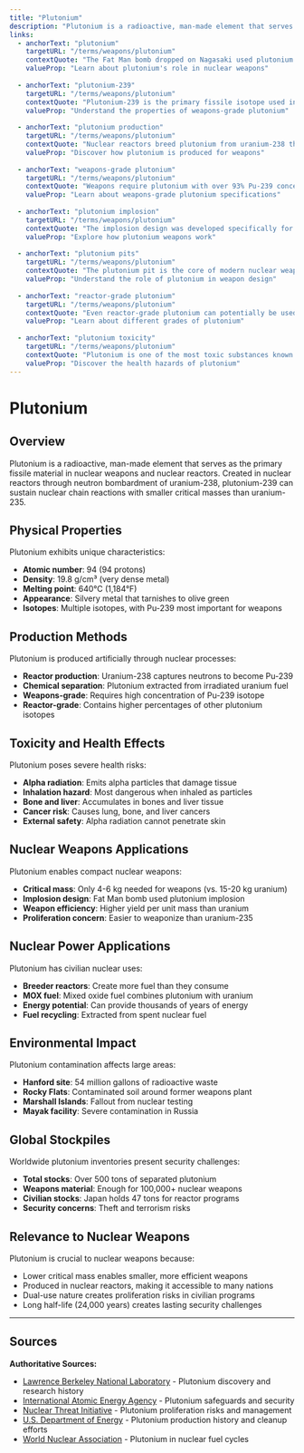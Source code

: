 ```yaml
---
title: "Plutonium"
description: "Plutonium is a radioactive, man-made element that serves as the primary fissile material in nuclear weapons and nuclear reactors."
links:
  - anchorText: "plutonium"
    targetURL: "/terms/weapons/plutonium"
    contextQuote: "The Fat Man bomb dropped on Nagasaki used plutonium as its fissile material"
    valueProp: "Learn about plutonium's role in nuclear weapons"
  
  - anchorText: "plutonium-239"
    targetURL: "/terms/weapons/plutonium"
    contextQuote: "Plutonium-239 is the primary fissile isotope used in nuclear weapons"
    valueProp: "Understand the properties of weapons-grade plutonium"
  
  - anchorText: "plutonium production"
    targetURL: "/terms/weapons/plutonium"
    contextQuote: "Nuclear reactors breed plutonium from uranium-238 through neutron capture"
    valueProp: "Discover how plutonium is produced for weapons"
  
  - anchorText: "weapons-grade plutonium"
    targetURL: "/terms/weapons/plutonium"
    contextQuote: "Weapons require plutonium with over 93% Pu-239 concentration"
    valueProp: "Learn about weapons-grade plutonium specifications"
  
  - anchorText: "plutonium implosion"
    targetURL: "/terms/weapons/plutonium"
    contextQuote: "The implosion design was developed specifically for plutonium weapons"
    valueProp: "Explore how plutonium weapons work"
  
  - anchorText: "plutonium pits"
    targetURL: "/terms/weapons/plutonium"
    contextQuote: "The plutonium pit is the core of modern nuclear weapons"
    valueProp: "Understand the role of plutonium in weapon design"
  
  - anchorText: "reactor-grade plutonium"
    targetURL: "/terms/weapons/plutonium"
    contextQuote: "Even reactor-grade plutonium can potentially be used for weapons"
    valueProp: "Learn about different grades of plutonium"
  
  - anchorText: "plutonium toxicity"
    targetURL: "/terms/weapons/plutonium"
    contextQuote: "Plutonium is one of the most toxic substances known to humans"
    valueProp: "Discover the health hazards of plutonium"
---
```


# Plutonium

## Overview

Plutonium is a radioactive, man-made element that serves as the primary fissile material in nuclear weapons and nuclear reactors. Created in nuclear reactors through neutron bombardment of uranium-238, plutonium-239 can sustain nuclear chain reactions with smaller critical masses than uranium-235.

## Physical Properties

Plutonium exhibits unique characteristics:
- **Atomic number**: 94 (94 protons)
- **Density**: 19.8 g/cm³ (very dense metal)
- **Melting point**: 640°C (1,184°F)
- **Appearance**: Silvery metal that tarnishes to olive green
- **Isotopes**: Multiple isotopes, with Pu-239 most important for weapons

## Production Methods

Plutonium is produced artificially through nuclear processes:
- **Reactor production**: Uranium-238 captures neutrons to become Pu-239
- **Chemical separation**: Plutonium extracted from irradiated uranium fuel
- **Weapons-grade**: Requires high concentration of Pu-239 isotope
- **Reactor-grade**: Contains higher percentages of other plutonium isotopes

## Toxicity and Health Effects

Plutonium poses severe health risks:
- **Alpha radiation**: Emits alpha particles that damage tissue
- **Inhalation hazard**: Most dangerous when inhaled as particles
- **Bone and liver**: Accumulates in bones and liver tissue
- **Cancer risk**: Causes lung, bone, and liver cancers
- **External safety**: Alpha radiation cannot penetrate skin

## Nuclear Weapons Applications

Plutonium enables compact nuclear weapons:
- **Critical mass**: Only 4-6 kg needed for weapons (vs. 15-20 kg uranium)
- **Implosion design**: Fat Man bomb used plutonium implosion
- **Weapon efficiency**: Higher yield per unit mass than uranium
- **Proliferation concern**: Easier to weaponize than uranium-235

## Nuclear Power Applications

Plutonium has civilian nuclear uses:
- **Breeder reactors**: Create more fuel than they consume
- **MOX fuel**: Mixed oxide fuel combines plutonium with uranium
- **Energy potential**: Can provide thousands of years of energy
- **Fuel recycling**: Extracted from spent nuclear fuel

## Environmental Impact

Plutonium contamination affects large areas:
- **Hanford site**: 54 million gallons of radioactive waste
- **Rocky Flats**: Contaminated soil around former weapons plant
- **Marshall Islands**: Fallout from nuclear testing
- **Mayak facility**: Severe contamination in Russia

## Global Stockpiles

Worldwide plutonium inventories present security challenges:
- **Total stocks**: Over 500 tons of separated plutonium
- **Weapons material**: Enough for 100,000+ nuclear weapons
- **Civilian stocks**: Japan holds 47 tons for reactor programs
- **Security concerns**: Theft and terrorism risks

## Relevance to Nuclear Weapons

Plutonium is crucial to nuclear weapons because:
- Lower critical mass enables smaller, more efficient weapons
- Produced in nuclear reactors, making it accessible to many nations
- Dual-use nature creates proliferation risks in civilian programs
- Long half-life (24,000 years) creates lasting security challenges

---

## Sources

**Authoritative Sources:**

- [Lawrence Berkeley National Laboratory](https://www.lbl.gov) - Plutonium discovery and research history
- [International Atomic Energy Agency](https://www.iaea.org) - Plutonium safeguards and security
- [Nuclear Threat Initiative](https://www.nti.org) - Plutonium proliferation risks and management
- [U.S. Department of Energy](https://www.energy.gov) - Plutonium production history and cleanup efforts
- [World Nuclear Association](https://world-nuclear.org) - Plutonium in nuclear fuel cycles